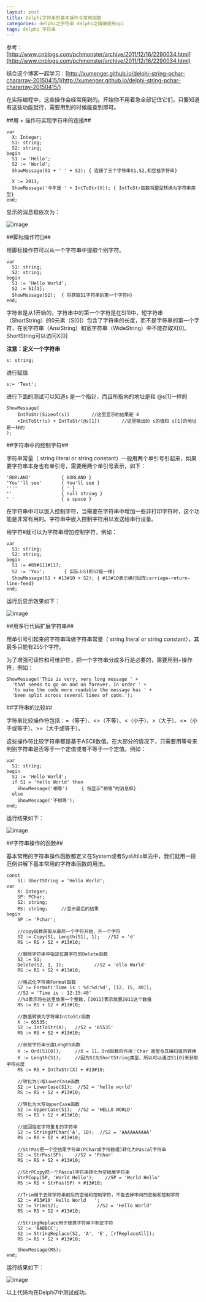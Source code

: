 ```yaml
---
layout: post
title: Delphi字符串的基本操作与常用函数
categories: delphi之字符串 delphi之精确使用api
tags: delphi 字符串
---
```



参考：[http://www.cnblogs.com/pchmonster/archive/2011/12/16/2290034.html](http://www.cnblogs.com/pchmonster/archive/2011/12/16/2290034.html)

结合这个博客一起学习：[http://xumenger.github.io/delphi-string-pchar-chararray-20150415/](http://xumenger.github.io/delphi-string-pchar-chararray-20150415/)

 
在实际编程中，这些操作会经常用到的。开始你不用着急全部记住它们，只要知道有这些功能就行，需要用到的时候能查到即可。

##用 + 操作符实现字符串的连接##

    var
      X: Integer;
      S1: string;
      S2: string;
    begin
      S1 := 'Hello';
      S2 := 'World';
      ShowMessage(S1 + ' ' + S2); { 连接了三个字符串S1,S2,和空格字符串}
     
      X := 2011;
      ShowMessage('今年是 ' + IntToStr(X)); { IntToStr函数将整型转换为字符串类型}
    end;

显示的消息框依次为：

![image](../image/2015-04-21/1.png)

##脚标操作符[]##

用脚标操作符可以从一个字符串中提取个别字符。

    var
      S1: string;
      S2: string;
    begin
      S1 := 'Hello World';
      S2 := S1[1];
      ShowMessage(S2);  { 将获取S1字符串的第一个字符H}
    end;

字符串是从1开始的，字符串中的第一个字符是在S[1]中，短字符串（ShortString）的0元素（S[0]）包含了字符串的长度，而不是字符串的第一个字符，在长字符串（AnsiString）和宽字符串（WideString）中不能存取X[0]。ShortString可以访问X[0]

**注意：定义一个字符串**

    s: string;

进行赋值

    s:= 'Text';

进行下面的测试可以知道s 是一个指针，而且所指向的地址是和 @s[1]一样的

    ShowMessage(
        IntToStr(Sizeof(s))        //这里显示的结果是 4
        +IntToStr(s) + IntToStr(@s[1])        //这里输出的 s的值和 s[1]的地址是一样的
    );
    

##字符串中的控制字符##

字符串常量（ string literal  or string constant）一般用两个单引号引起来，如果要字符串本身也有单引号，需要用两个单引号表示，如下：

    'BORLAND'           { BORLAND }
    'You''ll see'       { You'll see }
    ''''                { ' }
    ''                  { null string }
    ' '                 { a space }

在字符串中可以嵌入控制字符，当需要在字符串中增加一些非打印字符时，这个功能是非常有用的。字符串中嵌入控制字符用以发送给串行设备。

用字符#就可以为字符串增加控制字符，例如：

    var
      S1: string;
      S2: string;
    begin
      S1 := #89#111#117;
      S2 := 'You';       { 实际上S1和S2是一样}
      ShowMessage(S1 + #13#10 + S2); { #13#10表示换行回车carriage-return-line-feed}
    end;

运行后显示效果如下：

![image](../image/2015-04-21/2.png)


##用多行代码扩展字符串##

用单引号引起来的字符串叫做字符串常量（ string literal or string constant），其最多只能有255个字符。

为了增强可读性和可维护性，把一个字符串分成多行是必要的，需要用到+操作符，例如：

    ShowMessage('This is very, very long message ' +
      'that seems to go on and on forever. In order ' +
      'to make the code more readable the message has ' +
      'been split across several lines of code.');
      

##字符串的比较##

字符串比较操作符包括：=（等于）、<>（不等）、<（小于）、>（大于）、<=（小于或等于）、>=（大于或等于）。

这些操作符比较字符串都是基于ASCII数值。在大部分的情况下，只需要用等号来判别字符串是否等于一个定值或者不等于一个定值。例如：

    var
      S1: string;
    begin
      S1 := 'Hello World';
      if S1 = 'Hello World' then
        ShowMessage('相等')     { 将显示“相等”的消息框}
      else
        ShowMessage('不相等');
    end;

运行结果如下：

![image](../image/2015-04-21/3.png)


##字符串操作的函数##

基本常用的字符串操作函数都定义在System或者SysUtils单元中，我们就用一段范例讲解下基本常用的字符串函数的用法。

```
const
    S1: ShortString = 'Hello World';
var
    X: Integer;
    SP: PChar;
    S2: string;
    RS: string;     //显示最后的结果
begin
    SP := 'Pchar';
    
    //copy函数获取从最后一个字符开始，共一个字符
    S2 := Copy(S1, Length(S1), 1);   //S2 = 'd'
    RS := RS + S2 + #13#10;
    
    //删除字符串中指定位置字符的Delete函数
    S2 := S1;
    Delete(S2, 1, 1);           //S2 = 'ello World'
    RS := RS + S2 + #13#10;
    
    //格式化字符串Format函数
    S2 := Format('Time is : %d:%d:%d', [12, 15, 40]);
    //S2 = 'Time is : 12:15:40'
    //%d表示将在这里放置一个整数，[2011]表示放置2011这个数值
    RS := RS + S2 + #13#10;
    
    //数值转换为字符串InttoStr函数
    X := 65535;
    S2 := IntToStr(X);   //S2 = '65535'
    RS := RS + S2 + #13#10;
    
    //获取字符串长度Length函数
    X := Ord(S1[0]);     //X = 11，Ord函数的作用：Char 类型与其编码值的转换
    X := Length(S1);     //因为S1为ShortString类型，所以可以通过S1[0]来获取字符长度
    RS := RS + IntToStr(X) + #13#10;
    
    //转化为小写LowerCase函数
    S2 := LowerCase(S1);  //S2 = 'hello world'
    RS := RS + S2 + #13#10;
    
    //转化为大写UpperCase函数
    S2 := UpperCase(S1);  //S2 = 'HELLO WORLD'
    RS := RS + S2 + #13#10;
    
    //返回指定字符重复的字符串
    S2 := StringOfChar('A', 10);  //S2 = 'AAAAAAAAAA'
    RS := RS + S2 + #13#10;
    
    //StrPas把一个空结尾字符串(PChar或字符数组)转化为Pascal字符串
    S2 := StrPas(SP);    //S2 = 'Pchar'
    RS := RS + S2 + #13#10;
    
    //StrPCopy把一个Pascal字符串转化为空结尾字符串
    StrPCopy(SP, 'World Hello');    //SP = 'World Hello'
    RS := RS + StrPas(SP) + #13#10;
    
    //Trim用于去除字符串前后的空格和控制字符，不能去掉中间的空格和控制字符
    S2 := #13#10' Hello World   ';
    S2 := Trim(S2);              //S2 = 'Hello World'
    RS := RS + S2 + #13#10;
    
    //StringReplace用于替换字符串中制定字符
    S2 := 'AABBCC';
    S2 := StringReplace(S2, 'A', 'E', [rfReplaceAll]);
    RS := RS + S2 + #13#10;
    
    ShowMessage(RS);
end;
```

运行结果如下：

![image](../image/2015-04-21/4.png)

以上代码均在Delphi7中测试成功。
